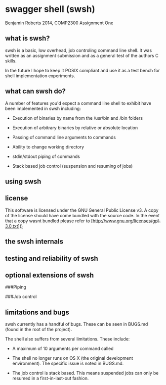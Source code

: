 swagger shell (swsh)
====================

Benjamin Roberts 2014,
COMP2300 Assignment One

what is swsh?
-------------
swsh is a basic, low overhead, job controling command line shell. It was written as an assignment submission and as a general test of the authors C skills.

In the future I hope to keep it POSIX compliant and use it as a test bench for shell implementation experiments.


what can swsh do?
-----------------

A number of features you'd expect a command line shell to exhibit have been implemented in swsh including:

 + Execution of binaries by name from the /usr/bin and /bin folders

 + Execution of arbitrary binaries by relative or absolute location

 + Passing of command line arguments to commands

 + Ability to change working directory

 + stdin/stdout piping of commands

 + Stack based job control (suspension and resuming of jobs)


using swsh
----------



license
-------
This software is licensed under the GNU General Public License v3. A copy of the license should have come bundled with the source code. In the event that a copy wasnt bundled please refer to [http://www.gnu.org/licenses/gpl-3.0.txt]()


the swsh internals
------------------



testing and reliability of swsh
-------------------------------



optional extensions of swsh
---------------------------
###Piping

###Job control



limitations and bugs
--------------------

swsh currently has a handful of bugs. These can be seen in BUGS.md (found in the root of the project).

The shell also suffers from several limitations. These include:

 + A maximum of 10 arguments per command called

 + The shell no longer runs on OS X (the original development environment). The specific issue is noted in BUGS.md.

 + The job control is stack based. This means suspended jobs can only be resumed in a first-in-last-out fashion.
